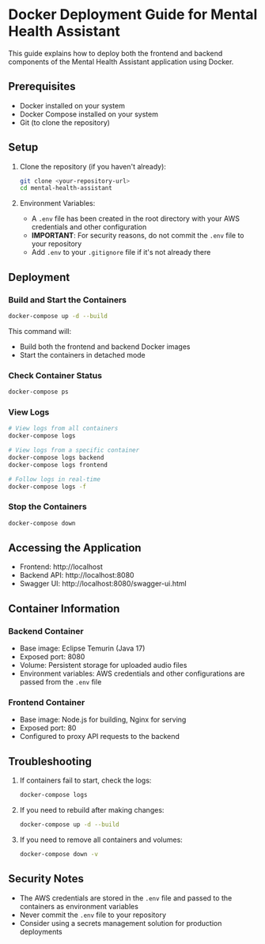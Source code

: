 # Docker Deployment Guide for Mental Health Assistant

This guide explains how to deploy both the frontend and backend components of the Mental Health Assistant application using Docker.

## Prerequisites

- Docker installed on your system
- Docker Compose installed on your system
- Git (to clone the repository)

## Setup

1. Clone the repository (if you haven't already):
   ```bash
   git clone <your-repository-url>
   cd mental-health-assistant
   ```

2. Environment Variables:
   - A `.env` file has been created in the root directory with your AWS credentials and other configuration
   - **IMPORTANT**: For security reasons, do not commit the `.env` file to your repository
   - Add `.env` to your `.gitignore` file if it's not already there

## Deployment

### Build and Start the Containers

```bash
docker-compose up -d --build
```

This command will:
- Build both the frontend and backend Docker images
- Start the containers in detached mode

### Check Container Status

```bash
docker-compose ps
```

### View Logs

```bash
# View logs from all containers
docker-compose logs

# View logs from a specific container
docker-compose logs backend
docker-compose logs frontend

# Follow logs in real-time
docker-compose logs -f
```

### Stop the Containers

```bash
docker-compose down
```

## Accessing the Application

- Frontend: http://localhost
- Backend API: http://localhost:8080
- Swagger UI: http://localhost:8080/swagger-ui.html

## Container Information

### Backend Container

- Base image: Eclipse Temurin (Java 17)
- Exposed port: 8080
- Volume: Persistent storage for uploaded audio files
- Environment variables: AWS credentials and other configurations are passed from the `.env` file

### Frontend Container

- Base image: Node.js for building, Nginx for serving
- Exposed port: 80
- Configured to proxy API requests to the backend

## Troubleshooting

1. If containers fail to start, check the logs:
   ```bash
   docker-compose logs
   ```

2. If you need to rebuild after making changes:
   ```bash
   docker-compose up -d --build
   ```

3. If you need to remove all containers and volumes:
   ```bash
   docker-compose down -v
   ```

## Security Notes

- The AWS credentials are stored in the `.env` file and passed to the containers as environment variables
- Never commit the `.env` file to your repository
- Consider using a secrets management solution for production deployments
